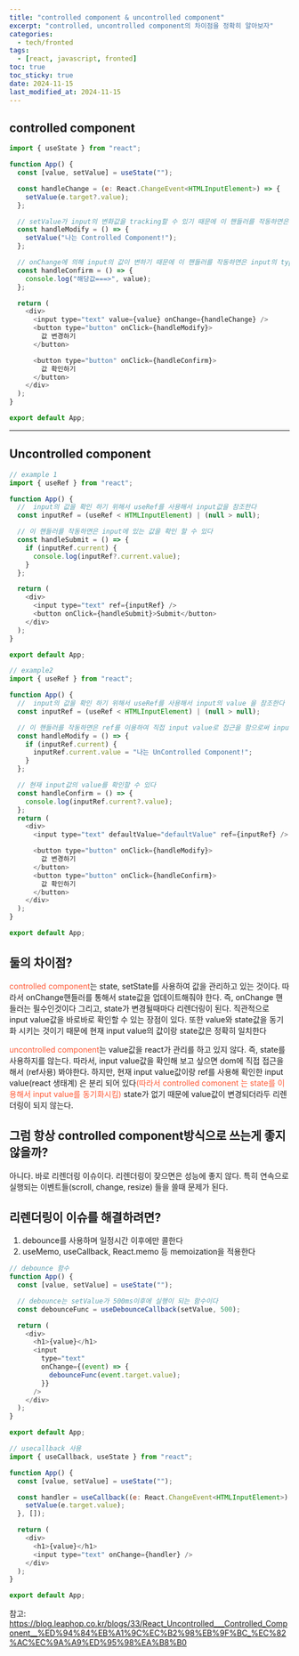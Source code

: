 ```yaml
---
title: "controlled component & uncontrolled component"
excerpt: "controlled, uncontrolled component의 차이점을 정확히 알아보자"
categories:
  - tech/fronted
tags:
  - [react, javascript, fronted]
toc: true
toc_sticky: true
date: 2024-11-15
last_modified_at: 2024-11-15
---
```


## controlled component

```js
import { useState } from "react";

function App() {
  const [value, setValue] = useState("");

  const handleChange = (e: React.ChangeEvent<HTMLInputElement>) => {
    setValue(e.target?.value);
  };

  // setValue가 input의 변화값을 tracking할 수 있기 때문에 이 핸들러를 작동하면은 input의 값은 항상 "나는 Controlled Component"
  const handleModify = () => {
    setValue("나는 Controlled Component!");
  };

  // onChange에 의해 input의 값이 변하기 때문에 이 핸들러를 작동하면은 input의 typing값이다
  const handleConfirm = () => {
    console.log("해당값===>", value);
  };

  return (
    <div>
      <input type="text" value={value} onChange={handleChange} />
      <button type="button" onClick={handleModify}>
        값 변경하기
      </button>

      <button type="button" onClick={handleConfirm}>
        값 확인하기
      </button>
    </div>
  );
}

export default App;
```

---

## Uncontrolled component

```js
// example 1
import { useRef } from "react";

function App() {
  //  input의 값을 확인 하기 위해서 useRef를 사용해서 input값을 참조한다
  const inputRef = (useRef < HTMLInputElement) | (null > null);

  // 이 핸들러를 작동하면은 input에 있는 값을 확인 할 수 있다
  const handleSubmit = () => {
    if (inputRef.current) {
      console.log(inputRef?.current.value);
    }
  };

  return (
    <div>
      <input type="text" ref={inputRef} />
      <button onClick={handleSubmit}>Submit</button>
    </div>
  );
}

export default App;
```

```js
// example2
import { useRef } from "react";

function App() {
  //  input의 값을 확인 하기 위해서 useRef를 사용해서 input의 value 을 참조한다
  const inputRef = (useRef < HTMLInputElement) | (null > null);

  // 이 핸들러를 작동하면은 ref를 이용하여 직접 input value로 접근을 함으로써 input의 value를 나는 UnControlled Component!라고 변경이 된다
  const handleModify = () => {
    if (inputRef.current) {
      inputRef.current.value = "나는 UnControlled Component!";
    }
  };

  // 현재 input값의 value를 확인할 수 있다
  const handleConfirm = () => {
    console.log(inputRef.current?.value);
  };
  return (
    <div>
      <input type="text" defaultValue="defaultValue" ref={inputRef} />

      <button type="button" onClick={handleModify}>
        값 변경하기
      </button>
      <button type="button" onClick={handleConfirm}>
        값 확인하기
      </button>
    </div>
  );
}

export default App;
```

## 둘의 차이점?

<span style="color:#FF5733">controlled component</span>는 state, setState를 사용하여 값을 관리하고 있는 것이다. 따라서 onChange핸들러를 통해서 state값을 업데이트해줘야 한다. 즉, onChange 핸들러는 필수인것이다
그리고, state가 변경될때마다 리렌더링이 된다. 직관적으로 input value값을 바로바로 확인할 수 있는 장점이 있다.
또한 value와 state값을 동기화 시키는 것이기 때문에 현재 input value의 값이랑 state값은 정확히 일치한다
<br>

<span style="color:#FF5733">uncontrolled component</span>는 value값을 react가 관리를 하고 있지 않다. 즉, state를 사용하지를 않는다.
따라서, input value값을 확인해 보고 싶으면 dom에 직접 접근을 해서 (ref사용) 봐야한다.
하지만, 현재 input value값이랑 ref를 사용해 확인한 input value(react 생태계) 은 분리 되어 있다<span style="color:#FF5733">(따라서 controlled comonent 는 state를 이용해서 input value를 동기화시킴)</span>
state가 없기 때문에 value값이 변경되더라두 리렌더링이 되지 않는다.

## 그럼 항상 controlled component방식으로 쓰는게 좋지 않을까?

아니다. 바로 리렌더링 이슈이다. 리렌더링이 잦으면은 성능에 좋지 않다. 특히 연속으로 실행되는 이벤트들(scroll, change, resize) 들을 쓸때 문제가 된다.

## 리렌더링이 이슈를 해결하려면?

1. debounce를 사용하며 일정시간 이후에만 콜한다
2. useMemo, useCallback, React.memo 등 memoization을 적용한다

```js
// debounce 함수
function App() {
  const [value, setValue] = useState("");

  // debounce는 setValue가 500ms이후에 실행이 되는 함수이다
  const debounceFunc = useDebounceCallback(setValue, 500);

  return (
    <div>
      <h1>{value}</h1>
      <input
        type="text"
        onChange={(event) => {
          debounceFunc(event.target.value);
        }}
      />
    </div>
  );
}

export default App;
```

```js
// usecallback 사용
import { useCallback, useState } from "react";

function App() {
  const [value, setValue] = useState("");

  const handler = useCallback((e: React.ChangeEvent<HTMLInputElement>) => {
    setValue(e.target.value);
  }, []);

  return (
    <div>
      <h1>{value}</h1>
      <input type="text" onChange={handler} />
    </div>
  );
}

export default App;
```

참고:
https://blog.leaphop.co.kr/blogs/33/React_Uncontrolled___Controlled_Component__%ED%94%84%EB%A1%9C%EC%B2%98%EB%9F%BC_%EC%82%AC%EC%9A%A9%ED%95%98%EA%B8%B0
